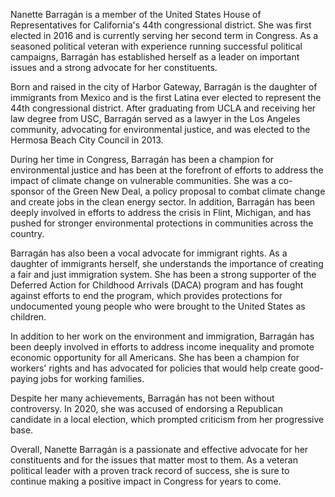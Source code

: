 Nanette Barragán is a member of the United States House of Representatives for California's 44th congressional district. She was first elected in 2016 and is currently serving her second term in Congress. As a seasoned political veteran with experience running successful political campaigns, Barragán has established herself as a leader on important issues and a strong advocate for her constituents.

Born and raised in the city of Harbor Gateway, Barragán is the daughter of immigrants from Mexico and is the first Latina ever elected to represent the 44th congressional district. After graduating from UCLA and receiving her law degree from USC, Barragán served as a lawyer in the Los Angeles community, advocating for environmental justice, and was elected to the Hermosa Beach City Council in 2013.

During her time in Congress, Barragán has been a champion for environmental justice and has been at the forefront of efforts to address the impact of climate change on vulnerable communities. She was a co-sponsor of the Green New Deal, a policy proposal to combat climate change and create jobs in the clean energy sector. In addition, Barragán has been deeply involved in efforts to address the crisis in Flint, Michigan, and has pushed for stronger environmental protections in communities across the country.

Barragán has also been a vocal advocate for immigrant rights. As a daughter of immigrants herself, she understands the importance of creating a fair and just immigration system. She has been a strong supporter of the Deferred Action for Childhood Arrivals (DACA) program and has fought against efforts to end the program, which provides protections for undocumented young people who were brought to the United States as children.

In addition to her work on the environment and immigration, Barragán has been deeply involved in efforts to address income inequality and promote economic opportunity for all Americans. She has been a champion for workers' rights and has advocated for policies that would help create good-paying jobs for working families.

Despite her many achievements, Barragán has not been without controversy. In 2020, she was accused of endorsing a Republican candidate in a local election, which prompted criticism from her progressive base.

Overall, Nanette Barragán is a passionate and effective advocate for her constituents and for the issues that matter most to them. As a veteran political leader with a proven track record of success, she is sure to continue making a positive impact in Congress for years to come.
